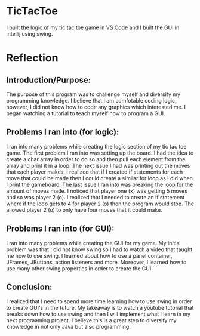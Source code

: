 # TicTacToe
I built the logic of my tic tac toe game in VS Code and I built the GUI in intellij using swing.

# Reflection

## Introduction/Purpose:
The purpose of this program was to challenge myself and diversify my programming knowledge. I believe that I am comfotable coding logic, however, I did not know how to code any graphics which interested me. I began watching a tutorial to teach myself how to program a GUI.

## Problems I ran into (for logic):
I ran into many problems while creating the logic section of my tic tac toe game. The first problem I ran into was setting up the board. I had the idea to create a char array in order to do so and then pull each element from the array and print it in a loop. The next issue I had was printing out the moves that each player makes. I realized that if I created if statements for each move that could be made then I could create a similar for loop as I did when I print the gameboard. The last issue I ran into was breaking the loop for the amount of moves made. I noticed that player one (x) was getting 5 moves and so was player 2 (o). I realized that I needed to create an if statement where if the loop gets to 4 for player 2 (o) then the program would stop. The allowed player 2 (o) to only have four moves that it could make. 

## Problems I ran into (for GUI):
I ran into many problems while creating the GUI for my game. My initial problem was that I did not know swing so I had to watch a video that taught me how to use swing. I learned about how to use a panel container, JFrames, JButtons, action listeners and more. Moreover, I learned how to use many other swing properties in order to create the GUI.

## Conclusion:
I realized that I need to spend more time learning how to use swing in order to create GUI's in the future. My takeaway is to watch a youtube tutorial that breaks down how to use swing and then I will implement what I learn in my next prograaming project. I believe this is a great step to diversify my knowledge in not only Java but also programming. 
